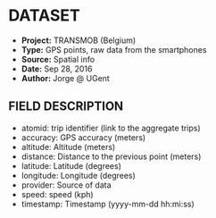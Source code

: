 # DATASET

- **Project:**    TRANSMOB (Belgium)
- **Type:**       GPS points, raw data from the smartphones 
- **Source:**     Spatial info 
- **Date:**       Sep 28, 2016
- **Author:**     Jorge @ UGent

## FIELD DESCRIPTION

- atomid:       trip identifier (link to the aggregate trips)
- accuracy:     GPS accuracy (meters)
- altitude:     Altitude (meters)
- distance:     Distance to the previous point (meters)
- latitude:     Latitude (degrees)
- longitude:    Longitude (degrees)
- provider:     Source of data
- speed:        speed (kph)
- timestamp:    Timestamp (yyyy-mm-dd hh:mi:ss)
